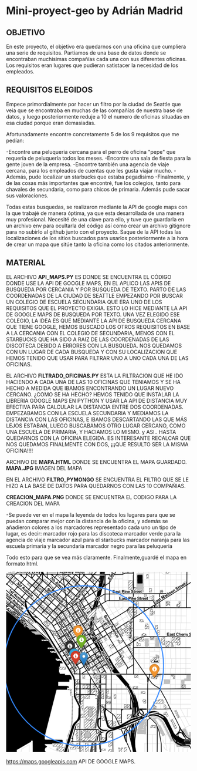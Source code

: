 # Mini-proyect-geo by Adrián Madrid

## OBJETIVO

En este proyecto, el objetivo era quedarnos con una oficina que cumpliera una serie de requisitos. Partiamos de una base de datos
donde se encontraban muchisimas compañías cada una con sus diferentes oficinas. Los requisitos eran lugares que pudieran satistacer
la necesidad de los empleados.


## REQUISITOS ELEGIDOS

Empece primordialmente por hacer un filtro por la ciudad de Seattle que veia que se encontraba en muchas de las compañías de nuestra base de datos, y luego posteriormente reduje a 10 el numero de oficinas situadas en esa ciudad porque eran demasiadas.

Afortunadamente encontre concretamente 5 de los 9 requisitos que me pedían:

-Encontre una peluqueria cercana para el perro de oficina "pepe" que requería de peluquería todos los meses.
-Encontre una sala de fiesta para la gente joven de la empresa.
-Encontre también una agencia de viaje cercana, para los empleados de cuentas que les gusta viajar mucho.
-Además, pude localizar un starbucks que estaba pegadisimo
-Finalmente, y de las cosas más importantes que encontré, fue los colegios, tanto para chavales de secundaria, como para
chicos de primaria. Además pude sacar sus valoraciones.

Todas estas busquedas, se realizaron mediante la API de google maps con la que trabajé de manera óptima, ya que esta desarrollada de
una manera muy profesional. Necesité de una clave para ello, y tuve que guardarla en un archivo env para ocultarla del código así 
como crear un archivo gitignore para no subirlo al github junto con el proyecto.
Saque de la API todas las localizaciones de los sitios buscados para usarlos posteriormente a la hora de crear un mapa que sitúe tanto la oficina como los citados anteriormente.

## MATERIAL
EL ARCHIVO **API_MAPS.PY** ES DONDE SE ENCUENTRA EL CÓDIGO DONDE USE LA API DE GOOGLE MAPS, EN EL APLICO LAS APIS DE BUSQUEDA POR CERCANIA Y POR BUSQUEDA DE TEXTO. PARTO DE LAS COORDENADAS DE LA CIUDAD DE SEATTLE EMPEZANDO POR BUSCAR UN COLEGIO DE ESCUELA SECUNDARIA QUE ERA UNO DE LOS REQUISITOS QUE EL PROYECTO EXIGIA. ESTO LO HICE MEDIANTE LA API DE GOOGLE MAPS DE BUSQUEDA POR TEXTO.
UNA VEZ ELEGIDO ESE COLEGIO, LA IDEA ES QUE MEDIANTE LA API DE BUSQUEDA CERCANA QUE TIENE GOOGLE, HEMOS BUSCADO LOS OTROS REQUISITOS EN BASE A LA CERCANIA CON EL COLEGIO DE SECUNDARIA, MENOS CON EL STARBUCKS QUE HA SIDO A RAIZ DE LAS COORDENADAS DE LAS DISCOTECA DEBIDO A ERRORES CON LA BUSQUEDA. 
NOS QUEDAMOS CON UN LUGAR DE CADA BUSQUEDA Y CON SU LOCALIZACION QUE HEMOS TENIDO QUE USAR PARA FILTRAR
UNO A UNO CADA UNA DE LAS OFICINAS.

EL ARCHIVO **FILTRADO_OFICINAS.PY** ESTA LA FILTRACION QUE HE IDO HACIENDO A CADA UNA DE LAS 10 OFICINAS QUE TENIAMOS Y SE HA HECHO A MEDIDA QUE IBAMOS ENCONTRANDO UN LUGAR NUEVO CERCANO. ¿COMO SE HA HECHO?
HEMOS TENIDO QUE INSTALAR LA LIBRERIA GOOGLE MAPS EN PYTHON Y USAR LA API DE DISTANCIA MUY EFECTIVA PARA CALCULAR LA DISTANCIA ENTRE DOS COORDENADAS. EMPEZABAMOS CON LA ESCUELA SECUNDARIA Y MEDIAMOS LA DISTANCIA CON LAS OFICINAS, E IBAMOS DESCARTANDO LAS QUE MÁS LEJOS ESTABAN, LUEGO BUSCABAMOS OTRO LUGAR CERCANO, COMO UNA ESCUELA DE PRIMARIA, Y HACIAMOS LO MISMO. y ASI.. HASTA QUEDARNOS CON LA OFICINA ELEGIDA. ES INTERESANTE RECALCAR QUE NOS QUEDAMOS FINALMENTE CON DOS, ¡¡¡QUE RESULTO SER LA MISMA OFICINA!!!!

ARCHIVO DE **MAPA.HTML** DONDE SE ENCUENTRA EL MAPA GUARDADO.
**MAPA.JPG** IMAGEN DEL MAPA

EN EL ARCHIVO **FILTRO_PYMONGO** SE ENCUENTRA EL FILTRO QUE SE LE HIZO A LA BASE DE DATOS PARA QUEDARNOS CON LAS 10 COMPAÑIAS.

**CREACION_MAPA.PNG**  DONDE SE ENCUENTRA EL CODIGO PARA LA CREACION DEL MAPA

-Se puede ver en el mapa la leyenda de todos los lugares para que se puedan comparar mejor con la distancia de la oficina, y además
se añadieron colores a los marcadores representado cada uno un tipo de lugar, es decir:
 marcador rojo para las discoteca
 marcador verde para la agencia de viaje
 marcador azul para el starbucks
 marcador naranja para las escuela primaria y la secundaria
 marcador negro para las peluqueria
 
Todo esto para que se vea más claramente.
Finalmente,guardé el mapa en formato html.
 
![mapa-->](./mapa.jpg)



<https://maps.googleapis.com> API DE GOOGLE MAPS.





